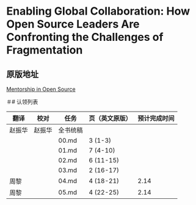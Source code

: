 # Enabling Global Collaboration: How Open Source Leaders Are Confronting the Challenges of Fragmentation

## 原版地址

[Mentorship in Open Source](https://github.com/lfapac-open-source-evangelist/translation/blob/main/attachments/Mentorship-in-Open-Source.pdf)

＃# 认领列表

| 翻译 | 校对  |  任务                                                               | 页（英文原版） | 预计完成时间 |
| ----| -- | ---------------------------------------------------------------- | ------- | ------ |
| 赵振华 | 赵振华   | 全书统稿 |                                                              |         |        |
|  |   |  00.md | 3 (1-3) |   |
|  |  |  01.md       | 7 (4-10) | |
|  |  |  02.md       | 6 (11-15) | |
|  |  |  03.md       | 2 (16-17) | |
| 周黎 |  |  04.md       | 4 (18-21)  | 2.14 |
| 周黎 |  |  05.md     | 4 (22-25) | 2.14 |
